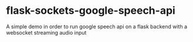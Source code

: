 # flask-sockets-google-speech-api
A simple demo in order to run google speech api on a flask backend with a websocket streaming audio input
